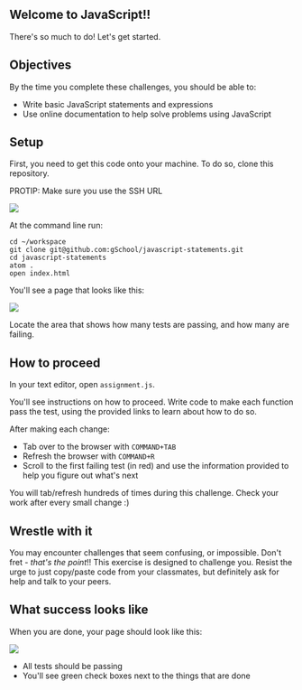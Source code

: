 ## Welcome to JavaScript!!

There's so much to do!  Let's get started.

## Objectives

By the time you complete these challenges, you should be able to:

- Write basic JavaScript statements and expressions
- Use online documentation to help solve problems using JavaScript

## Setup

First, you need to get this code onto your machine.  To do so, clone this repository.

PROTIP: Make sure you use the SSH URL

![](https://students-gschool-production.s3.amazonaws.com/uploads/asset/file/102/github-ssh-urls.png)

At the command line run:

```
cd ~/workspace
git clone git@github.com:gSchool/javascript-statements.git
cd javascript-statements
atom .
open index.html
```

You'll see a page that looks like this:

![](https://students-gschool-production.s3.amazonaws.com/uploads/asset/file/103/javascript-statements-passing-failing.png)

Locate the area that shows how many tests are passing, and how many are failing.

## How to proceed

In your text editor, open `assignment.js`.

You'll see instructions on how to proceed.  Write code to make each function pass the test, using the provided links to learn about how to do so.

After making each change:

- Tab over to the browser with `COMMAND+TAB`
- Refresh the browser with `COMMAND+R`
- Scroll to the first failing test (in red) and use the information provided to help you figure out what's next

You will tab/refresh hundreds of times during this challenge.  Check your work after every small change :)

## Wrestle with it

You may encounter challenges that seem confusing, or impossible.  Don't fret - _that's the point_!!  This exercise is designed to challenge you.  Resist the urge to just copy/paste code from your classmates, but definitely ask for help and talk to your peers.

## What success looks like

When you are done, your page should look like this:

![](https://students-gschool-production.s3.amazonaws.com/uploads/asset/file/104/javascript-statements-passing.png)

- All tests should be passing
- You'll see green check boxes next to the things that are done
